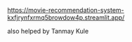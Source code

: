 https://movie-recommendation-system-kxfjrynfxrmq5browdow4p.streamlit.app/




also helped by Tanmay Kule
